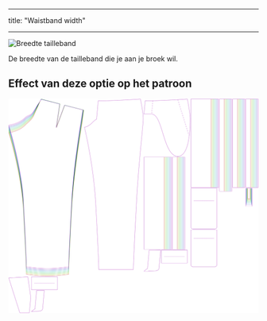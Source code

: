 - - -
title: "Waistband width"
- - -

![Breedte tailleband](waistbandwidth.svg)

De breedte van de tailleband die je aan je broek wil.

## Effect van deze optie op het patroon

![Deze afbeelding toont het effect van deze optie door meerdere varianten die een andere waarde hebben voor deze optie te vervangen](theo_waistbandwidth_sample.svg "Effect of this option on the pattern")
